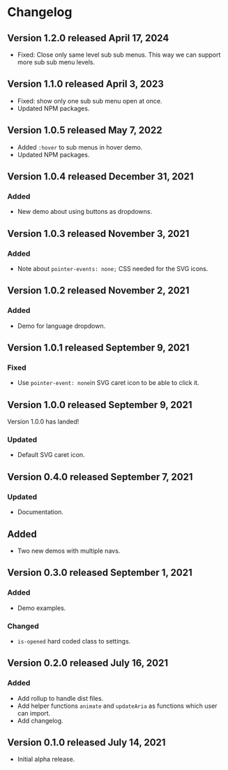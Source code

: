 # Changelog
## Version 1.2.0 released April 17, 2024
- Fixed: Close only same level sub sub menus. This way we can support more sub sub menu levels.
## Version 1.1.0 released April 3, 2023
- Fixed: show only one sub sub menu open at once.
- Updated NPM packages.
## Version 1.0.5 released May 7, 2022
- Added `:hover` to sub menus in hover demo.
- Updated NPM packages.
## Version 1.0.4 released December 31, 2021
### Added
- New demo about using buttons as dropdowns.
## Version 1.0.3 released November 3, 2021
### Added
- Note about `pointer-events: none;` CSS needed for the SVG icons.
## Version 1.0.2 released November 2, 2021
### Added
- Demo for language dropdown.

## Version 1.0.1 released September 9, 2021
### Fixed
- Use `pointer-event: none`in SVG caret icon to be able to click it.
## Version 1.0.0 released September 9, 2021
Version 1.0.0 has landed!
### Updated
- Default SVG caret icon.
## Version 0.4.0 released September 7, 2021
### Updated
- Documentation.

## Added
- Two new demos with multiple navs.

## Version 0.3.0 released September 1, 2021
### Added
- Demo examples.

### Changed
- `is-opened` hard coded class to settings.

## Version 0.2.0 released July 16, 2021

### Added
- Add rollup to handle dist files.
- Add helper functions `animate` and `updateAria` as functions which user can import. 
- Add changelog.

## Version 0.1.0 released July 14, 2021

- Initial alpha release.
